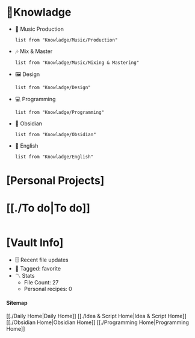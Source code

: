 
# 🧠Knowladge

- 🎹 Music Production
	``` dataview 
	list from "Knowladge/Music/Production"
	```

- 🎶 Mix & Master
	``` dataview 
	list from "Knowladge/Music/Mixing & Mastering"
	```

- 🖼️ Design
	``` dataview 
	list from "Knowladge/Design"
	```
- 💻 Programming
	``` dataview 
	list from "Knowladge/Programming"
	```

- 🔷 Obsidian
	``` dataview 
	list from "Knowladge/Obsidian"
	```
- 🏴󠁧󠁢󠁥󠁮󠁧󠁿 English
	``` dataview 
	list from "Knowladge/English"
	```
# [Personal Projects]

# [[./To do|To do]]
```tasks
```



# [Vault Info]

- 🗄️ Recent file updates <Promise>
- 🔖 Tagged: favorite <Promise>
- 〽️ Stats
    - File Count: 27
    - Personal recipes: 0


#### Sitemap
[[./Daily Home|Daily Home]]
[[./Idea & Script Home|Idea & Script Home]]
[[./Obsidian Home|Obsidian Home]]
[[./Programming Home|Programming Home]]
